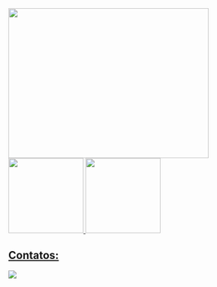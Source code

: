 
<img style="" src="https://i.pinimg.com/originals/2d/c4/15/2dc41512fe727e0225837a0b4c979273.gif" width="400" height="300">
<div>

<a href="https://github.com/anaalicefortuna">
<img height="150em" src="https://github-readme-stats.vercel.app/api/top-langs/?username=anaalicefortuna&layout=compact&langs_count=7&theme=dracula"/>
<img height="150em" src="https://github-readme-stats.vercel.app/api?username=anaalicefortuna&show_icons=true&theme=dracula&include_all_commits=true&count_private=true"/>
</div>

## Contatos:


<a href="https://www.linkedin.com/in/anaalicefortuna" target="_blank"><img src="https://img.shields.io/badge/-LinkedIn-%230077B5?style=for-the-badge&logo=linkedin&logoColor=white" target="_blank"></a>   
</div>
